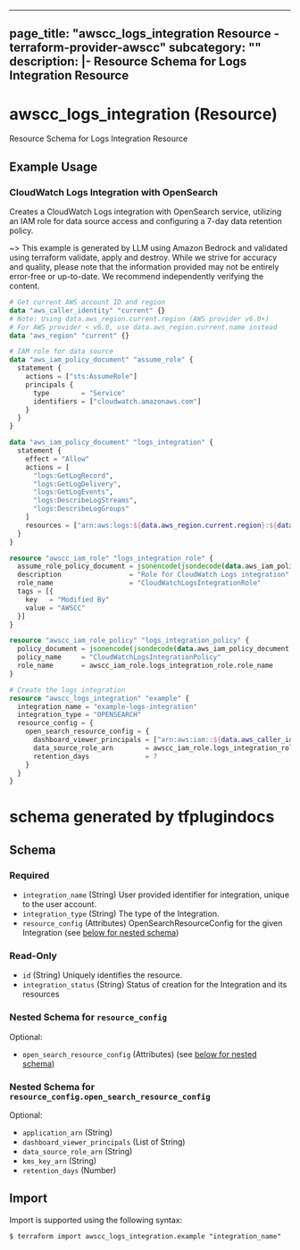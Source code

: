 
---
page_title: "awscc_logs_integration Resource - terraform-provider-awscc"
subcategory: ""
description: |-
  Resource Schema for Logs Integration Resource
---

# awscc_logs_integration (Resource)

Resource Schema for Logs Integration Resource

## Example Usage

### CloudWatch Logs Integration with OpenSearch

Creates a CloudWatch Logs integration with OpenSearch service, utilizing an IAM role for data source access and configuring a 7-day data retention policy.

~> This example is generated by LLM using Amazon Bedrock and validated using terraform validate, apply and destroy. While we strive for accuracy and quality, please note that the information provided may not be entirely error-free or up-to-date. We recommend independently verifying the content.

```terraform
# Get current AWS account ID and region
data "aws_caller_identity" "current" {}
# Note: Using data.aws_region.current.region (AWS provider v6.0+)
# For AWS provider < v6.0, use data.aws_region.current.name instead
data "aws_region" "current" {}

# IAM role for data source
data "aws_iam_policy_document" "assume_role" {
  statement {
    actions = ["sts:AssumeRole"]
    principals {
      type        = "Service"
      identifiers = ["cloudwatch.amazonaws.com"]
    }
  }
}

data "aws_iam_policy_document" "logs_integration" {
  statement {
    effect = "Allow"
    actions = [
      "logs:GetLogRecord",
      "logs:GetLogDelivery",
      "logs:GetLogEvents",
      "logs:DescribeLogStreams",
      "logs:DescribeLogGroups"
    ]
    resources = ["arn:aws:logs:${data.aws_region.current.region}:${data.aws_caller_identity.current.account_id}:*"]
  }
}

resource "awscc_iam_role" "logs_integration_role" {
  assume_role_policy_document = jsonencode(jsondecode(data.aws_iam_policy_document.assume_role.json))
  description                 = "Role for CloudWatch Logs integration"
  role_name                   = "CloudWatchLogsIntegrationRole"
  tags = [{
    key   = "Modified By"
    value = "AWSCC"
  }]
}

resource "awscc_iam_role_policy" "logs_integration_policy" {
  policy_document = jsonencode(jsondecode(data.aws_iam_policy_document.logs_integration.json))
  policy_name     = "CloudWatchLogsIntegrationPolicy"
  role_name       = awscc_iam_role.logs_integration_role.role_name
}

# Create the logs integration
resource "awscc_logs_integration" "example" {
  integration_name = "example-logs-integration"
  integration_type = "OPENSEARCH"
  resource_config = {
    open_search_resource_config = {
      dashboard_viewer_principals = ["arn:aws:iam::${data.aws_caller_identity.current.account_id}:root"]
      data_source_role_arn        = awscc_iam_role.logs_integration_role.arn
      retention_days              = 7
    }
  }
}
```

# schema generated by tfplugindocs
## Schema

### Required

- `integration_name` (String) User provided identifier for integration, unique to the user account.
- `integration_type` (String) The type of the Integration.
- `resource_config` (Attributes) OpenSearchResourceConfig for the given Integration (see [below for nested schema](#nestedatt--resource_config))

### Read-Only

- `id` (String) Uniquely identifies the resource.
- `integration_status` (String) Status of creation for the Integration and its resources

<a id="nestedatt--resource_config"></a>
### Nested Schema for `resource_config`

Optional:

- `open_search_resource_config` (Attributes) (see [below for nested schema](#nestedatt--resource_config--open_search_resource_config))

<a id="nestedatt--resource_config--open_search_resource_config"></a>
### Nested Schema for `resource_config.open_search_resource_config`

Optional:

- `application_arn` (String)
- `dashboard_viewer_principals` (List of String)
- `data_source_role_arn` (String)
- `kms_key_arn` (String)
- `retention_days` (Number)

## Import

Import is supported using the following syntax:

```shell
$ terraform import awscc_logs_integration.example "integration_name"
```
